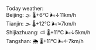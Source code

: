 Today weather:  
Beijing: 🌫  🌡️+6°C 🌬️↓11km/h  
Tianjin: 🌫  🌡️+12°C 🌬️↘7km/h  
Shijiazhuang: ⛅️  🌡️+11°C 🌬️↓5km/h  
Tangshan: 🌦   🌡️+11°C 🌬️←7km/h  
